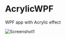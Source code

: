 # AcrylicWPF
WPF app with Acrylic effect

![Screenshot1](https://raw.githubusercontent.com/bbougot/AcrylicWPF/master/Acrylic.png)
